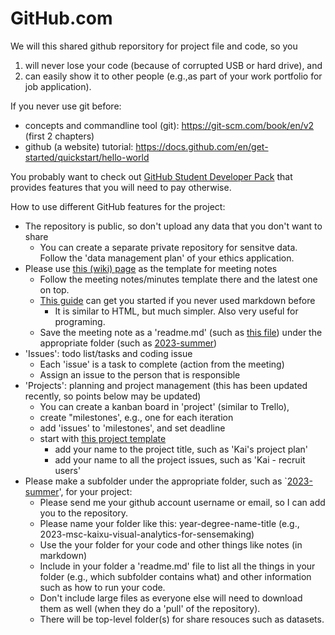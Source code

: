 # GitHub.com
We will this shared github reporsitory for project file and code, so you 
1. will never lose your code (because of corrupted USB or hard drive), and
2. can easily show it to other people (e.g.,as part of your work portfolio for job application).

If you never use git before: 
- concepts and commandline tool (git): https://git-scm.com/book/en/v2 (first 2 chapters)
- github (a website) tutorial: https://docs.github.com/en/get-started/quickstart/hello-world

You probably want to check out [GitHub Student Developer Pack](https://education.github.com/pack) that provides features that you will need to pay otherwise.

How to use different GitHub features for the project:
  - The repository is public, so don't upload any data that you don't want to share
    - You can create a separate private repository for sensitve data. Follow the 'data management plan' of your ethics application.   
  - Please use [this (wiki) page](https://github.com/kaidatavis/student-projects/wiki/Meeting-Notes) as the template for meeting notes
    - Follow the meeting notes/minutes template there and the latest one on top.
    - [This guide](https://docs.github.com/en/get-started/writing-on-github/getting-started-with-writing-and-formatting-on-github/basic-writing-and-formatting-syntax) can get you started if you never used markdown before 
      - It is similar to HTML, but much simpler. Also very useful for programing.
    - Save the meeting note as a 'readme.md' (such as [this file](https://github.com/kaidatavis/student-projects/blob/master/2023-summer/readme.md)) under the appropriate folder (such as [2023-summer](https://github.com/kaidatavis/student-projects/tree/master/2023-summer))
  - 'Issues': todo list/tasks and coding issue
    - Each 'issue' is a task to complete (action from the meeting)
    - Assign an issue to the person that is responsible 
  - 'Projects': planning and project management (this has been updated recently, so points below may be updated) 
    - You can create a kanban board in 'project' (similar to Trello), 
    - create "milestones', e.g., one for each iteration
    - add 'issues' to 'milestones', and set deadline
    - start with [this project template](https://github.com/users/kaidatavis/projects/2)
      - add your name to the project title, such as 'Kai's project plan'
      - add your name to all the project issues, such as 'Kai - recruit users'
  - Please make a subfolder under the appropriate folder, such as `[2023-summer](https://github.com/kaidatavis/student-projects/tree/master/2023-summer)', for your project:
    - Please send me your github account username or email, so I can add you to the repository.
    - Please name your folder like this: year-degree-name-title (e.g., 2023-msc-kaixu-visual-analytics-for-sensemaking)
    - Use the your folder for your code and other things like notes (in markdown)
    - Include in your folder a 'readme.md' file to list all the things in your folder (e.g., which subfolder contains what) and other information such as how to run your code.
    - Don't include large files as everyone else will need to download them as well (when they do a 'pull' of the repository).
    - There will be top-level folder(s) for share resouces such as datasets.
